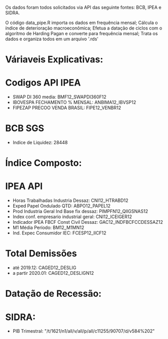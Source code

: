 Os dados foram todos solicitados via API das seguinte fontes: BCB, IPEA e SIDRA.

O código data_pipe.R importa os dados em frequência mensal;
Cálcula o índice de deterioração macroeconômica;
Efetua a datação de ciclos com o algoritmo de Harding Pagan e converte para frequência mensal;
Trata os dados e organiza todos em um arquivo '.rds'

# Váriaveis Explicativas:

# Codigos API IPEA
- SWAP DI 360 media: BMF12_SWAPDI360F12
- IBOVESPA FECHAMENTO % MENSAL: ANBIMA12_IBVSP12
- FIPEZAP PRECOO VENDA BRASIL: FIPE12_VENBR12

# BCB SGS
- Indice de Liquidez: 28448

# Índice Composto:

# IPEA API

- Horas Trabalhadas Industria Dessaz: CNI12_HTRABD12
- Exped Papel Ondulado QTD: ABPO12_PAPEL12
- Prod Industria Geral Ind Base fix dessaz: PIMPFN12_QIIGSNAS12
- Index conf. empresario industrial geral: CNI12_ICEIGER12
- Indicador IPEA FBCF Const Civil Dessaz: GAC12_INDFBCFCCDESSAZ12
- M1 Média Período: BM12_M1MN12
- Ind. Expec Consumidor IEC: FCESP12_IICF12

# Total Demissões
- até 2019.12: CAGED12_DESLIG
- a partir 2020.01: CAGED12_DESLIGN12

# Datação de Recessão:

# SIDRA:

- PIB Trimestral: "/t/1621/n1/all/v/all/p/all/c11255/90707/d/v584%202"
